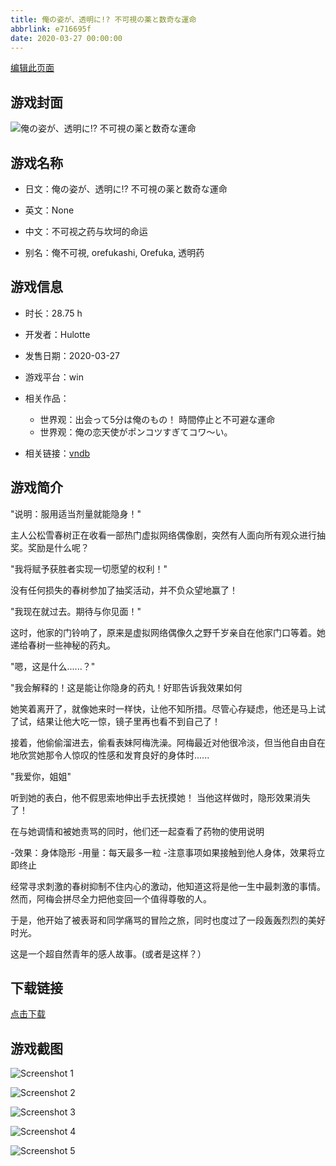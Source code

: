 ```yaml
---
title: 俺の姿が、透明に!? 不可視の薬と数奇な運命
abbrlink: e716695f
date: 2020-03-27 00:00:00
---
```

[编辑此页面](https://github.com/ACG-3/ADV3-source/blob/main/source/_posts/%E4%BF%BA%E3%81%AE%E5%A7%BF%E3%81%8C%E3%80%81%E9%80%8F%E6%98%8E%E3%81%AB%21%20%E4%B8%8D%E5%8F%AF%E8%A6%96%E3%81%AE%E8%96%AC%E3%81%A8%E6%95%B0%E5%A5%87%E3%81%AA%E9%81%8B%E5%91%BD.md)

## 游戏封面

![俺の姿が、透明に!? 不可視の薬と数奇な運命](https://pan.timero.xyz/d/onedrive/img_lib_001/%E4%BF%BA%E3%81%AE%E5%A7%BF%E3%81%8C%E3%80%81%E9%80%8F%E6%98%8E%E3%81%AB!%20%E4%B8%8D%E5%8F%AF%E8%A6%96%E3%81%AE%E8%96%AC%E3%81%A8%E6%95%B0%E5%A5%87%E3%81%AA%E9%81%8B%E5%91%BD_cover.avif)


## 游戏名称

- 日文：俺の姿が、透明に!? 不可視の薬と数奇な運命
- 英文：None
- 中文：不可视之药与坎坷的命运

- 别名：俺不可視, orefukashi, Orefuka, 透明药


## 游戏信息

- 时长：28.75 h
- 开发者：Hulotte
- 发售日期：2020-03-27
- 游戏平台：win
- 相关作品：
   - 世界观：出会って5分は俺のもの！ 時間停止と不可避な運命
   - 世界观：俺の恋天使がポンコツすぎてコワ～い。

- 相关链接：[vndb](https://vndb.org/v26989)


## 游戏简介

"说明：服用适当剂量就能隐身！"

主人公松雪春树正在收看一部热门虚拟网络偶像剧，突然有人面向所有观众进行抽奖。奖励是什么呢？

"我将赋予获胜者实现一切愿望的权利！"

没有任何损失的春树参加了抽奖活动，并不负众望地赢了！

"我现在就过去。期待与你见面！"

这时，他家的门铃响了，原来是虚拟网络偶像久之野千岁亲自在他家门口等着。她递给春树一些神秘的药丸。

"嗯，这是什么......？"

"我会解释的！这是能让你隐身的药丸！好耶告诉我效果如何

她笑着离开了，就像她来时一样快，让他不知所措。尽管心存疑虑，他还是马上试了试，结果让他大吃一惊，镜子里再也看不到自己了！

接着，他偷偷溜进去，偷看表妹阿梅洗澡。阿梅最近对他很冷淡，但当他自由自在地欣赏她那令人惊叹的性感和发育良好的身体时......

"我爱你，姐姐"

听到她的表白，他不假思索地伸出手去抚摸她！
当他这样做时，隐形效果消失了！

在与她调情和被她责骂的同时，他们还一起查看了药物的使用说明

-效果：身体隐形
-用量：每天最多一粒
-注意事项如果接触到他人身体，效果将立即终止

经常寻求刺激的春树抑制不住内心的激动，他知道这将是他一生中最刺激的事情。然而，阿梅会拼尽全力把他变回一个值得尊敬的人。

于是，他开始了被表哥和同学痛骂的冒险之旅，同时也度过了一段轰轰烈烈的美好时光。

这是一个超自然青年的感人故事。(或者是这样？）




## 下载链接

[点击下载](https://pan.timero.xyz/onedrive/adv_lib_001/%E4%BF%BA%E3%81%AE%E5%A7%BF%E3%81%8C%E3%80%81%E9%80%8F%E6%98%8E%E3%81%AB%21%20%E4%B8%8D%E5%8F%AF%E8%A6%96%E3%81%AE%E8%96%AC%E3%81%A8%E6%95%B0%E5%A5%87%E3%81%AA%E9%81%8B%E5%91%BD)


## 游戏截图


![Screenshot 1](https://pan.timero.xyz/d/onedrive/img_lib_001/%E4%BF%BA%E3%81%AE%E5%A7%BF%E3%81%8C%E3%80%81%E9%80%8F%E6%98%8E%E3%81%AB!%20%E4%B8%8D%E5%8F%AF%E8%A6%96%E3%81%AE%E8%96%AC%E3%81%A8%E6%95%B0%E5%A5%87%E3%81%AA%E9%81%8B%E5%91%BD_Screenshot_1.avif)

![Screenshot 2](https://pan.timero.xyz/d/onedrive/img_lib_001/%E4%BF%BA%E3%81%AE%E5%A7%BF%E3%81%8C%E3%80%81%E9%80%8F%E6%98%8E%E3%81%AB!%20%E4%B8%8D%E5%8F%AF%E8%A6%96%E3%81%AE%E8%96%AC%E3%81%A8%E6%95%B0%E5%A5%87%E3%81%AA%E9%81%8B%E5%91%BD_Screenshot_2.avif)

![Screenshot 3](https://pan.timero.xyz/d/onedrive/img_lib_001/%E4%BF%BA%E3%81%AE%E5%A7%BF%E3%81%8C%E3%80%81%E9%80%8F%E6%98%8E%E3%81%AB!%20%E4%B8%8D%E5%8F%AF%E8%A6%96%E3%81%AE%E8%96%AC%E3%81%A8%E6%95%B0%E5%A5%87%E3%81%AA%E9%81%8B%E5%91%BD_Screenshot_3.avif)

![Screenshot 4](https://pan.timero.xyz/d/onedrive/img_lib_001/%E4%BF%BA%E3%81%AE%E5%A7%BF%E3%81%8C%E3%80%81%E9%80%8F%E6%98%8E%E3%81%AB!%20%E4%B8%8D%E5%8F%AF%E8%A6%96%E3%81%AE%E8%96%AC%E3%81%A8%E6%95%B0%E5%A5%87%E3%81%AA%E9%81%8B%E5%91%BD_Screenshot_4.avif)

![Screenshot 5](https://pan.timero.xyz/d/onedrive/img_lib_001/%E4%BF%BA%E3%81%AE%E5%A7%BF%E3%81%8C%E3%80%81%E9%80%8F%E6%98%8E%E3%81%AB!%20%E4%B8%8D%E5%8F%AF%E8%A6%96%E3%81%AE%E8%96%AC%E3%81%A8%E6%95%B0%E5%A5%87%E3%81%AA%E9%81%8B%E5%91%BD_Screenshot_5.avif)

